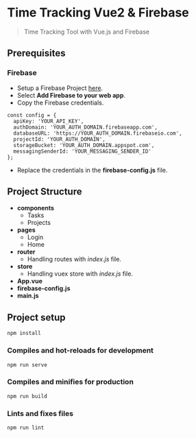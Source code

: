 # Time Tracking Vue2 & Firebase

> Time Tracking Tool with Vue.js and Firebase


## Prerequisites

### Firebase
- Setup a Firebase Project [here](https://console.firebase.google.com/u/0/).
- Select **Add Firebase to your web app**.
- Copy the Firebase credentials.
```
const config = {
  apiKey: 'YOUR_API_KEY',
  authDomain: 'YOUR_AUTH_DOMAIN.firebaseapp.com',
  databaseURL: 'https://YOUR_AUTH_DOMAIN.firebaseio.com',
  projectId: 'YOUR_AUTH_DOMAIN',
  storageBucket: 'YOUR_AUTH_DOMAIN.appspot.com',
  messagingSenderId: 'YOUR_MESSAGING_SENDER_ID'
};
```
- Replace the credentials in the **firebase-config.js** file.


## Project Structure
- **components**
  - Tasks
  - Projects
- **pages**
  - Login
  - Home
- **router**
  - Handling routes with *index.js* file.
- **store**
  - Handling vuex store with *index.js* file.
- **App.vue**
- **firebase-config.js**
- **main.js**


## Project setup
```
npm install
```

### Compiles and hot-reloads for development
```
npm run serve
```

### Compiles and minifies for production
```
npm run build
```

### Lints and fixes files
```
npm run lint
```
